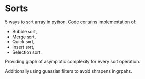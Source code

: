 # Sorts
5 ways to sort array in python.
Code contains implementation of:
- Bubble sort, 
- Merge sort, 
- Quick sort,
- Insert sort,
- Selection sort.

Providing graph of asymptotic complexity for every sort operation.

Additionally using guassian filters to avoid shrapens in grpahs.
